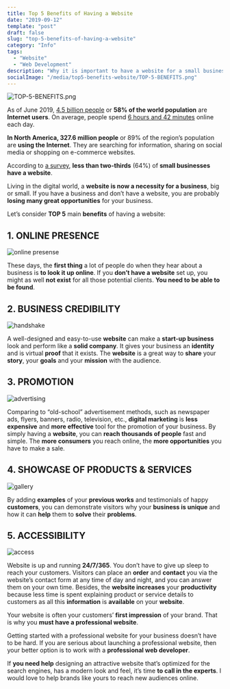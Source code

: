 ```yaml
---
title: Top 5 Benefits of Having a Website
date: "2019-09-12"
template: "post"
draft: false
slug: "top-5-benefits-of-having-a-website"
category: "Info"
tags:
  - "Website"
  - "Web Development"
description: "Why it is important to have a website for a small business."
socialImage: "/media/top5-benefits-website/TOP-5-BENEFITS.png"
---
```

![TOP-5-BENEFITS.png](/media/top5-benefits-website/TOP-5-BENEFITS.png)

As of June 2019, [4.5 billion people](https://www.internetworldstats.com/stats.html) or **58% of the world population** are **Internet users**. On average, people spend [6 hours and 42 minutes](https://thenextweb.com/contributors/2019/01/30/digital-trends-2019-every-single-stat-you-need-to-know-about-the-internet/) online each day. 

**In North America, 327.6 million people** or 89% of the region’s population are **using the Internet**. They are searching for information, sharing on social media or shopping on e-commerce websites. 

According to [a survey](https://clutch.co/website-builders/resources/small-business-websites-2018), **less than two-thirds** (64%) of **small businesses have a website**. 

Living in the digital world, a **website is now a necessity for a business**, big or small. If you have a business and don’t have a website, you are probably **losing many great opportunities** for your business.

Let’s consider **TOP 5** main **benefits** of having a website:

## 1. ONLINE PRESENCE
![online presense](/media/top5-benefits-website/online-presence.jpg)

These days, the **first thing** a lot of people do when they hear about a business is **to look it up online**. If you **don’t have a website** set up, you might as well **not exist** for all those potential clients. **You need to be able to be found**.

## 2. BUSINESS CREDIBILITY
![handshake](/media/top5-benefits-website/handshake.jpg)

A well-designed and easy-to-use **website** can make a **start-up business** look and perform like a **solid company**. It gives your business an **identity** and is virtual **proof** that it exists. The **website** is a great way to **share** your **story**, your **goals** and your **mission** with the audience.

## 3. PROMOTION
![advertising](/media/top5-benefits-website/advertising.jpg)

Comparing to “old-school” advertisement methods, such as newspaper ads, flyers, banners, radio, television, etc., **digital marketing** is **less expensive** and **more effective** tool for the promotion of your business. By simply having a **website**, you can **reach thousands of people** fast and simple. The **more consumers** you reach online, the **more opportunities** you have to make a sale.

## 4. SHOWCASE OF PRODUCTS & SERVICES
![gallery](/media/top5-benefits-website/gallery.jpg)

By adding **examples** of your **previous works** and testimonials of happy **customers**, you can demonstrate visitors why your **business is unique** and how it can **help** them to **solve** their **problems**.

## 5. ACCESSIBILITY
![access](/media/top5-benefits-website/access.jpg)

Website is up and running **24/7/365**. You don’t have to give up sleep to reach your customers. Visitors can place an **order** and **contact** you via the website’s contact form at any time of day and night, and you can answer them on your own time. Besides, the **website increases** your **productivity** because less time is spent explaining product or service details to customers as all this **information** is **available** on your **website**.


Your website is often your customers’ **first impression** of your brand. That is why you **must have a professional website**.

Getting started with a professional website for your business doesn’t have to be hard. If you are serious about launching a professional website, then your better option is to work with a **professional web developer**.

If **you need help** designing an attractive website that’s optimized for the search engines, has a modern look and feel, it’s time **to call in the experts**. I would love to help brands like yours to reach new audiences online. 